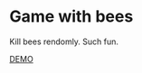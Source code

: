 # Game with bees

Kill bees rendomly. Such fun.

<a href="http://anilkabobo.github.io/bee-game/">DEMO</a>

